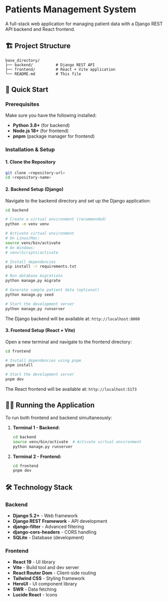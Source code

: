 # Patients Management System

A full-stack web application for managing patient data with a Django REST API backend and React frontend.

## 🏗️ Project Structure

```
base_directory/
├── backend/          # Django REST API
├── frontend/         # React + Vite application
└── README.md         # This file
```

## 🚀 Quick Start

### Prerequisites

Make sure you have the following installed:
- **Python 3.8+** (for backend)
- **Node.js 18+** (for frontend)
- **pnpm** (package manager for frontend)

### Installation & Setup

#### 1. Clone the Repository
```bash
git clone <repository-url>
cd <repository-name>
```

#### 2. Backend Setup (Django)

Navigate to the backend directory and set up the Django application:

```bash
cd backend

# Create a virtual environment (recommended)
python -m venv venv

# Activate virtual environment
# On Linux/Mac:
source venv/bin/activate
# On Windows:
# venv\Scripts\activate

# Install dependencies
pip install -r requirements.txt

# Run database migrations
python manage.py migrate

# Generate sample patient data (optional)
python manage.py seed

# Start the development server
python manage.py runserver
```

The Django backend will be available at: `http://localhost:8000`

#### 3. Frontend Setup (React + Vite)

Open a new terminal and navigate to the frontend directory:

```bash
cd frontend

# Install dependencies using pnpm
pnpm install

# Start the development server
pnpm dev
```

The React frontend will be available at: `http://localhost:5173`

## 🏃‍♂️ Running the Application

To run both frontend and backend simultaneously:

1. **Terminal 1 - Backend:**
   ```bash
   cd backend
   source venv/bin/activate  # Activate virtual environment
   python manage.py runserver
   ```

2. **Terminal 2 - Frontend:**
   ```bash
   cd frontend
   pnpm dev
   ```

## 🛠️ Technology Stack

### Backend
- **Django 5.2+** - Web framework
- **Django REST Framework** - API development
- **django-filter** - Advanced filtering
- **django-cors-headers** - CORS handling
- **SQLite** - Database (development)

### Frontend
- **React 19** - UI library
- **Vite** - Build tool and dev server
- **React Router Dom** - Client-side routing
- **Tailwind CSS** - Styling framework
- **HeroUI** - UI component library
- **SWR** - Data fetching
- **Lucide React** - Icons
